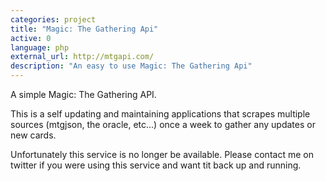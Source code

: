 ```yaml
---
categories: project
title: "Magic: The Gathering Api"
active: 0
language: php
external_url: http://mtgapi.com/
description: "An easy to use Magic: The Gathering Api"
---
```


A simple Magic: The Gathering API.

This is a self updating and maintaining applications that scrapes multiple sources (mtgjson, the oracle, etc...) once a week to gather any updates or new cards.

Unfortunately this service is no longer be available.  Please contact me on twitter if you were using this service and want tit back up and running.